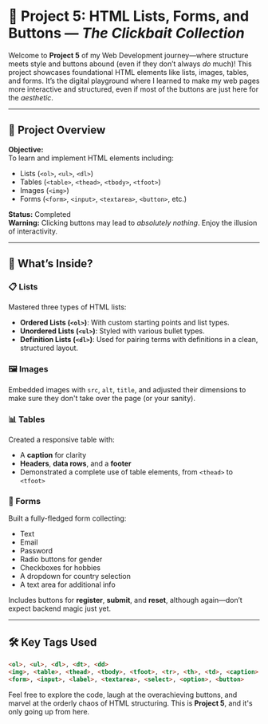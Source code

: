 # 📄 Project 5: HTML Lists, Forms, and Buttons — *The Clickbait Collection*

Welcome to **Project 5** of my Web Development journey—where structure meets style and buttons abound (even if they don’t always *do* much)! This project showcases foundational HTML elements like lists, images, tables, and forms. It’s the digital playground where I learned to make my web pages more interactive and structured, even if most of the buttons are just here for the *aesthetic*.

---

## 🎯 Project Overview

**Objective:**  
To learn and implement HTML elements including:
- Lists (`<ol>`, `<ul>`, `<dl>`)
- Tables (`<table>`, `<thead>`, `<tbody>`, `<tfoot>`)
- Images (`<img>`)
- Forms (`<form>`, `<input>`, `<textarea>`, `<button>`, etc.)

**Status:** Completed  
**Warning:** Clicking buttons may lead to *absolutely nothing*. Enjoy the illusion of interactivity.

---

## 🧩 What’s Inside?

### 📋 Lists
Mastered three types of HTML lists:
- **Ordered Lists (`<ol>`)**: With custom starting points and list types.
- **Unordered Lists (`<ul>`)**: Styled with various bullet types.
- **Definition Lists (`<dl>`)**: Used for pairing terms with definitions in a clean, structured layout.

### 🖼 Images
Embedded images with `src`, `alt`, `title`, and adjusted their dimensions to make sure they don't take over the page (or your sanity).

### 📊 Tables
Created a responsive table with:
- A **caption** for clarity
- **Headers**, **data rows**, and a **footer**
- Demonstrated a complete use of table elements, from `<thead>` to `<tfoot>`

### 📮 Forms
Built a fully-fledged form collecting:
- Text
- Email
- Password
- Radio buttons for gender
- Checkboxes for hobbies
- A dropdown for country selection
- A text area for additional info

Includes buttons for **register**, **submit**, and **reset**, although again—don’t expect backend magic just yet.

---

## 🛠 Key Tags Used

```html
<ol>, <ul>, <dl>, <dt>, <dd>
<img>, <table>, <thead>, <tbody>, <tfoot>, <tr>, <th>, <td>, <caption>
<form>, <input>, <label>, <textarea>, <select>, <option>, <button>
```
Feel free to explore the code, laugh at the overachieving buttons, and marvel at the orderly chaos of HTML structuring. This is **Project 5**, and it's only going up from here.
